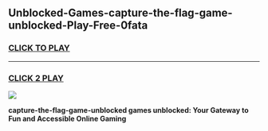 
## Unblocked-Games-capture-the-flag-game-unblocked-Play-Free-0fata
<h3>
<a href="https://premium76.site?title=capture-the-flag-game-unblocked&ref=18A1">CLICK TO PLAY</a></h3>
<hr>

<h3>
<a href="https://premium76.site?title=capture-the-flag-game-unblocked&ref=18A1">CLICK 2 PLAY</a>
  
</h3>

<a href="https://premium76.site?title=capture-the-flag-game-unblocked&ref=18A1"><img src="https://clearcache.store/games.png"></a>


**capture-the-flag-game-unblocked games unblocked: Your Gateway to Fun and Accessible Online Gaming**

